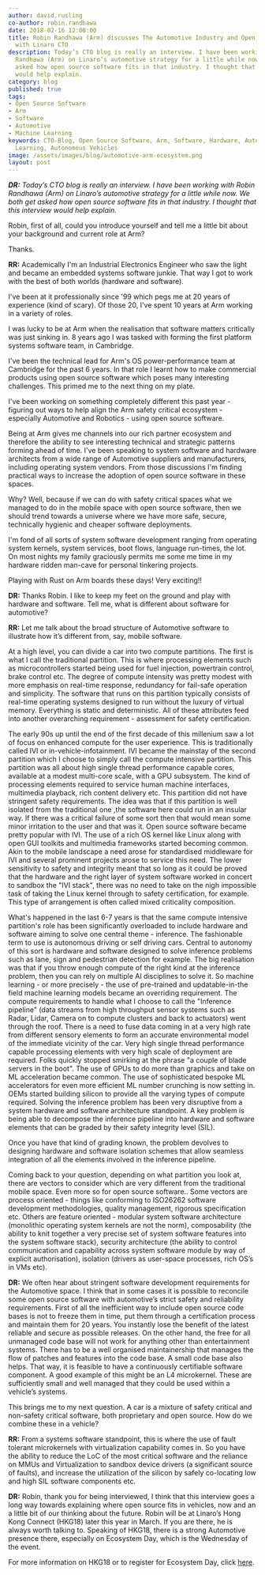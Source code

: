 ```yaml
---
author: david.rusling
co-author: robin.randhawa
date: 2018-02-16 12:00:00
title: Robin Randhawa (Arm) discusses The Automotive Industry and Open Source Software
  with Linaro CTO
description: Today’s CTO blog is really an interview. I have been working with Robin
  Randhawa (Arm) on Linaro’s automotive strategy for a little while now. We both get
  asked how open source software fits in that industry. I thought that this interview
  would help explain.
category: blog
published: true
tags:
- Open Source Software
- Arm
- Software
- Automotive
- Machine Learning
keywords: CTO-Blog, Open Source Software, Arm, Software, Hardware, Automotive, Machine
  Learning, Autonomous Vehicles
image: /assets/images/blog/automotive-arm-ecosystem.png
layout: post
---
```


_**DR:** Today’s CTO blog is really an interview. I have been working with Robin Randhawa (Arm) on Linaro’s automotive strategy for a little while now. We both get asked how open source software fits in that industry. I thought that this interview would help explain._

Robin, first of all, could you introduce yourself and tell me a little bit about your background and current role at Arm?

Thanks.

**RR:** Academically I'm an Industrial Electronics Engineer who saw the light and became an embedded systems software junkie. That way I got to work with the best of both worlds (hardware and software).

I've been at it professionally since '99 which pegs me at 20 years of experience (kind of scary). Of those 20, I've spent 10 years at Arm working in a variety of roles.

I was lucky to be at Arm when the realisation that software matters critically was just sinking in. 8 years ago I was tasked with forming the first platform systems software team, in Cambridge.

I've been the technical lead for Arm's OS power-performance team at Cambridge for the past 6 years. In that role I learnt how to make commercial products using open source software which poses many interesting challenges. This primed me to the next thing on my plate.

I've been working on something completely different this past year - figuring out ways to help align the Arm safety critical ecosystem - especially Automotive and Robotics - using open source software.

Being at Arm gives me channels into our rich partner ecosystem and therefore the ability to see interesting technical and strategic patterns forming ahead of time. I've been speaking to system software and hardware architects from a wide range of Automotive suppliers and manufacturers, including operating system vendors. From those discussions I'm finding practical ways to increase the adoption of open source software in these spaces.

Why? Well, because if we can do with safety critical spaces what we managed to do in the mobile space with open source software, then we should trend towards a universe where we have more safe, secure, technically hygienic and cheaper software deployments.

I'm fond of all sorts of system software development ranging from operating system kernels, system services, boot flows, language run-times, the lot. On most nights my family graciously permits me
some me time in my hardware ridden man-cave for personal tinkering projects.

Playing with Rust on Arm boards these days! Very exciting!!

**DR:** Thanks Robin. I like to keep my feet on the ground and play with hardware and software. Tell me, what is different about software for automotive?

**RR:** Let me talk about the broad structure of Automotive software to illustrate how it’s different from, say, mobile software.

At a high level, you can divide a car into two compute partitions. The first is what I call the traditional partition. This is where processing elements such as microcontrollers started being used for fuel injection, powertrain control, brake control etc. The degree of compute intensity was pretty modest with more emphasis on real-time response, redundancy for fail-safe operation and simplicity. The software that runs on this partition typically consists of real-time operating systems designed to run without the luxury of virtual memory. Everything is static and deterministic. All of these attributes feed into another overarching requirement - assessment for safety certification.

The early 90s up until the end of the first decade of this millenium saw a lot of focus on enhanced compute for the user experience. This is traditionally called IVI or in-vehicle-infotainment. IVI became
the mainstay of the second partition which I choose to simply call the compute intensive partition. This partition was all about high single thread performance capable cores, available at a modest
multi-core scale, with a GPU subsystem. The kind of processing elements required to service human machine interfaces, multimedia playback, rich content delivery etc. This partition did not have
stringent safety requirements. The idea was that if this partition is well isolated from the traditional one ,the software here could run in an insular way. If there was a critical failure of some sort then
that would mean some minor irritation to the user and that was it. Open source software became pretty popular with IVI. The use of a rich OS kernel like Linux along with open GUI toolkits and
multimedia frameworks started becoming common. Akin to the mobile landscape a need arose for standardised middleware for IVI and several prominent projects arose to service this need. The lower
sensitivity to safety and integrity meant that so long as it could be proved that the hardware and the right layer of system software worked in concert to sandbox the "IVI stack", there was no need to
take on the nigh impossible task of taking the Linux kernel through to safety certification, for example. This type of arrangement is often called mixed criticality composition.

What's happened in the last 6-7 years is that the same compute intensive partition's role has been significantly overloaded to include hardware and software aiming to solve one central theme - inference. The fashionable term to use is autonomous driving or self driving cars. Central to autonomy of this sort is hardware and software designed to solve inference problems such as lane, sign and
pedestrian detection for example. The big realisation was that if you throw enough compute of the right kind at the inference problem, then you can rely on multiple AI disciplines to solve it. So machine
learning - or more precisely - the use of pre-trained and updatable-in-the field machine learning models became an overriding requirement. The compute requirements to handle what I choose to
call the "Inference pipeline" (data streams from high throughput sensor systems such as Radar, Lidar, Camera on to compute clusters and back to actuators) went through the roof. There is a need to
fuse data coming in at a very high rate from different sensory elements to form an accurate environmental model of the immediate vicinity of the car. Very high single thread performance capable processing elements with very high scale of deployment are required. Folks quickly stopped smirking at the phrase "a couple of blade servers in the boot". The use of GPUs to do more than graphics and take on ML acceleration became common. The use of sophisticated bespoke ML accelerators for even more efficient ML number crunching is now setting in. OEMs started building silicon to provide all the varying types of compute required. Solving the inference problem has been very disruptive from a system hardware and software architecture standpoint. A key problem is being able to decompose the inference pipeline into hardware and software elements that can be graded by their safety
integrity level (SIL).

Once you have that kind of grading known, the problem devolves to designing hardware and software isolation schemes that allow seamless integration of all the elements involved in the inference
pipeline.

Coming back to your question, depending on what partition you look at, there are vectors to consider which are very different from the traditional mobile space. Even more so for open source software.. Some vectors are process oriented - things like conforming to ISO26262 software development methodologies, quality management, rigorous specification etc. Others are feature oriented - modular system software architecture (monolithic operating system kernels are not the norm), composability (the ability to knit together a very precise set of system software features into the system software stack), security architecture (the ability to control communication and capability across system software module by way of explicit authorisation), isolation (drivers as user-space processes, rich OS’s in VMs etc).

**DR:** We often hear about stringent software development requirements for the Automotive space. I think that in some cases it is possible to reconcile some open source software with automotive’s strict safety and reliability requirements. First of all the inefficient way to include open source code bases is not to freeze them in time, put them through a certification process and maintain them for 20 years. You instantly lose the benefit of the latest reliable and secure as possible releases. On the other hand, the free for all unmanaged code base will not work for anything other than entertainment systems. There has to be a well organised maintainership that manages the flow of patches and features into the code base. A small code base also helps. That way, it is feasible to have a continuously certifiable software component. A good example of this might be an L4 microkernel. These are sufficiently small and well managed that they could be used within a vehicle’s systems.

This brings me to my next question. A car is a mixture of safety critical and non-safety critical software, both proprietary and open source. How do we combine these in a vehicle?

**RR:** From a systems software standpoint, this is where the use of fault tolerant microkernels with virtualization capability comes in. So you have the ability to reduce the LoC of the most critical software and the reliance on MMUs and Virtualization to sandbox device drivers (a significant source of faults), and increase the utilization of the silicon by safely co-locating low and high SIL software
components etc.

**DR:** Robin, thank you for being interviewed, I think that this interview goes a long way towards explaining where open source fits in vehicles, now and an a little bit of our thinking about the future. Robin will be at Linaro’s Hong Kong Connect (HKG18) later this year in March. If you are there, he is always worth talking to. Speaking of HKG18, there is a strong Automotive presence there, especially on Ecosystem Day, which is the Wednesday of the event.

For more information on HKG18 or to register for Ecosystem Day, click [here](https://connect.linaro.org/).